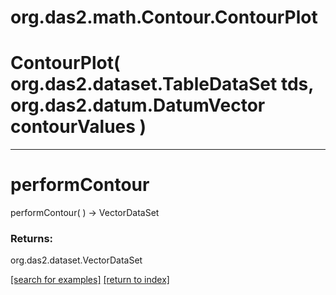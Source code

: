 # org.das2.math.Contour.ContourPlot



# ContourPlot( org.das2.dataset.TableDataSet tds, org.das2.datum.DatumVector contourValues )


***
<a name="performContour"></a>
# performContour
performContour(  ) &rarr; VectorDataSet



### Returns:
org.das2.dataset.VectorDataSet


<a href="https://github.com/autoplot/dev/search?q=performContour&unscoped_q=performContour">[search for examples]</a>
<a href="https://github.com/autoplot/documentation/blob/master/javadoc/index-all.md">[return to index]</a>

